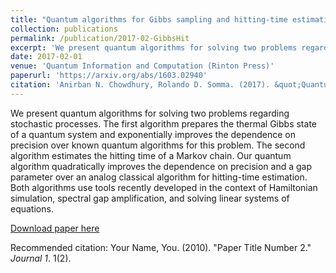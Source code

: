 ```yaml
---
title: "Quantum algorithms for Gibbs sampling and hitting-time estimation"
collection: publications
permalink: /publication/2017-02-GibbsHit
excerpt: 'We present quantum algorithms for solving two problems regarding stochastic processes, namely preparing the Gibbs state of a quantum Hamiltonian and estimating the hitting-time of a Markov chain.'
date: 2017-02-01
venue: 'Quantum Information and Computation (Rinton Press)'
paperurl: 'https://arxiv.org/abs/1603.02940'
citation: 'Anirban N. Chowdhury, Rolando D. Somma. (2017). &quot;Quantum algorithms for Gibbs sampling and hitting-time estimation &quot;.<i> Quant. Inf. Comp.</i> Vol. 17, No. 1/2, pp. 0041-0064.'
---
```

We present quantum algorithms for solving two problems regarding stochastic processes. The first algorithm prepares the thermal Gibbs state of a quantum system and exponentially improves the dependence on precision over known quantum algorithms for this problem. The second algorithm estimates the hitting time of a Markov chain.  Our quantum algorithm quadratically improves the dependence on precision and a gap parameter over an analog classical algorithm for hitting-time estimation. Both algorithms use tools recently developed in the context of Hamiltonian simulation, spectral gap amplification, and solving linear systems of equations.

[Download paper here](https://arxiv.org/abs/1603.02940)

Recommended citation: Your Name, You. (2010). "Paper Title Number 2." <i>Journal 1</i>. 1(2).
